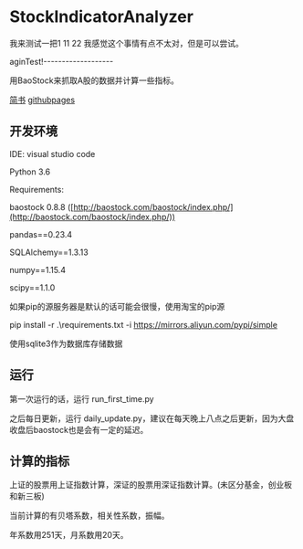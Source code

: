# StockIndicatorAnalyzer

我来测试一把1
11
22
我感觉这个事情有点不太对，但是可以尝试。


aginTest!-------------------

用BaoStock来抓取A股的数据并计算一些指标。

[简书](https://www.jianshu.com/p/1eeb120d9eed) [githubpages](https://mmdfish.github.io/2020/04/28/%E7%94%A8BaoStock%E8%8E%B7%E5%BE%97%E6%95%B0%E6%8D%AE%E5%B9%B6%E5%AD%98%E5%85%A5%E6%95%B0%E6%8D%AE%E5%BA%93/)

## 开发环境

IDE: visual studio code

Python 3.6



Requirements:

baostock 0.8.8  ([http://baostock.com/baostock/index.php/](http://baostock.com/baostock/index.php/))

pandas==0.23.4

SQLAlchemy==1.3.13

numpy==1.15.4

scipy==1.1.0



如果pip的源服务器是默认的话可能会很慢，使用淘宝的pip源

pip install -r .\requirements.txt -i https://mirrors.aliyun.com/pypi/simple

使用sqlite3作为数据库存储数据



## 运行

第一次运行的话，运行 run_first_time.py

之后每日更新，运行 daily_update.py，建议在每天晚上八点之后更新，因为大盘收盘后baostock也是会有一定的延迟。



## 计算的指标

上证的股票用上证指数计算，深证的股票用深证指数计算。(未区分基金，创业板和新三板)

当前计算的有贝塔系数，相关性系数，振幅。

年系数用251天，月系数用20天。



# 
